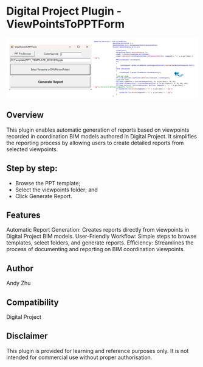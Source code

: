 # Digital Project Plugin - ViewPointsToPPTForm

![image](https://github.com/HKIBIMTechnical/Automation-2023-Digital-Project-Plugin-ViewPointsToPPTForm/blob/main/image.png)

## Overview

This plugin enables automatic generation of reports based on viewpoints recorded in coordination BIM models authored in Digital Project. It simplifies the reporting process by allowing users to create detailed reports from selected viewpoints.

## Step by step:
- Browse the PPT template;
- Select the viewpoints folder; and
- Click Generate Report.

## Features
Automatic Report Generation: Creates reports directly from viewpoints in Digital Project BIM models.
User-Friendly Workflow: Simple steps to browse templates, select folders, and generate reports.
Efficiency: Streamlines the process of documenting and reporting on BIM coordination viewpoints.

## Author
Andy Zhu

## Compatibility
Digital Project

## Disclaimer

This plugin is provided for learning and reference purposes only. It is not intended for commercial use without proper authorisation.
